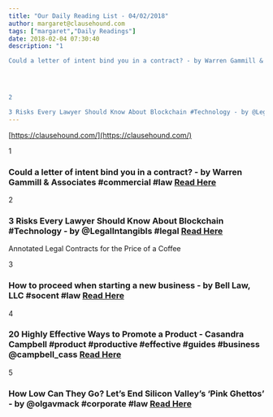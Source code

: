 ```yaml
---
title: "Our Daily Reading List - 04/02/2018"
author: margaret@clausehound.com
tags: ["margaret","Daily Readings"]
date: 2018-02-04 07:30:40
description: "1

Could a letter of intent bind you in a contract? - by Warren Gammill & Associates #commercial #law Read Here

 


2

3 Risks Every Lawyer Should Know About Blockchain #Technology - by @LegalInta..."
---
```


[https://clausehound.com/](https://clausehound.com/)

1

### Could a letter of intent bind you in a contract? - by Warren Gammill & Associates #commercial #law [Read Here](https://goo.gl/Bxw1xK)

 

2

### 3 Risks Every Lawyer Should Know About Blockchain #Technology - by @LegalIntangibls #legal [Read Here](https://goo.gl/SLPdPy)

Annotated Legal Contracts
for the Price of a Coffee

3

### How to proceed when starting a new business - by Bell Law, LLC #socent #law [Read Here](https://goo.gl/Jx6TJ5)

 

4

### 20 Highly Effective Ways to Promote a Product -  Casandra Campbell #product #productive #effective #guides #business @campbell_cass [Read Here](https://www.shopify.ca/blog/69319365-20-highly-effective-ways-to-promote-a-product)

 

5

### How Low Can They Go? Let’s End Silicon Valley’s ‘Pink Ghettos’ - by @olgavmack #corporate #law [Read Here](https://goo.gl/dEKSdY)

 